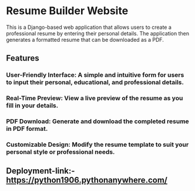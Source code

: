 # Resume Builder Website
This is a Django-based web application that allows users to create a professional resume by entering their personal details. The application then generates a formatted resume that can be downloaded as a PDF.

## Features
### User-Friendly Interface: A simple and intuitive form for users to input their personal, educational, and professional details.
### Real-Time Preview: View a live preview of the resume as you fill in your details.
### PDF Download: Generate and download the completed resume in PDF format.
### Customizable Design: Modify the resume template to suit your personal style or professional needs.

## Deployment-link:- https://python1906.pythonanywhere.com/
